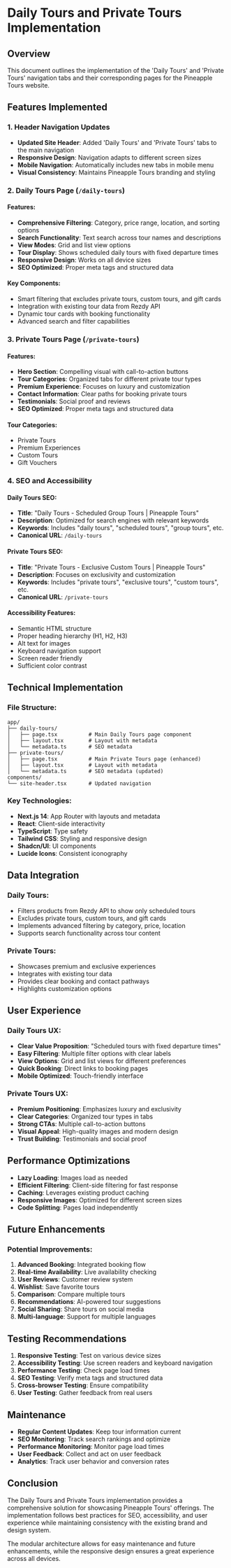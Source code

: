 # Daily Tours and Private Tours Implementation

## Overview

This document outlines the implementation of the 'Daily Tours' and 'Private Tours' navigation tabs and their corresponding pages for the Pineapple Tours website.

## Features Implemented

### 1. Header Navigation Updates

- **Updated Site Header**: Added 'Daily Tours' and 'Private Tours' tabs to the main navigation
- **Responsive Design**: Navigation adapts to different screen sizes
- **Mobile Navigation**: Automatically includes new tabs in mobile menu
- **Visual Consistency**: Maintains Pineapple Tours branding and styling

### 2. Daily Tours Page (`/daily-tours`)

#### Features:

- **Comprehensive Filtering**: Category, price range, location, and sorting options
- **Search Functionality**: Text search across tour names and descriptions
- **View Modes**: Grid and list view options
- **Tour Display**: Shows scheduled daily tours with fixed departure times
- **Responsive Design**: Works on all device sizes
- **SEO Optimized**: Proper meta tags and structured data

#### Key Components:

- Smart filtering that excludes private tours, custom tours, and gift cards
- Integration with existing tour data from Rezdy API
- Dynamic tour cards with booking functionality
- Advanced search and filter capabilities

### 3. Private Tours Page (`/private-tours`)

#### Features:

- **Hero Section**: Compelling visual with call-to-action buttons
- **Tour Categories**: Organized tabs for different private tour types
- **Premium Experience**: Focuses on luxury and customization
- **Contact Information**: Clear paths for booking private tours
- **Testimonials**: Social proof and reviews
- **SEO Optimized**: Proper meta tags and structured data

#### Tour Categories:

- Private Tours
- Premium Experiences
- Custom Tours
- Gift Vouchers

### 4. SEO and Accessibility

#### Daily Tours SEO:

- **Title**: "Daily Tours - Scheduled Group Tours | Pineapple Tours"
- **Description**: Optimized for search engines with relevant keywords
- **Keywords**: Includes "daily tours", "scheduled tours", "group tours", etc.
- **Canonical URL**: `/daily-tours`

#### Private Tours SEO:

- **Title**: "Private Tours - Exclusive Custom Tours | Pineapple Tours"
- **Description**: Focuses on exclusivity and customization
- **Keywords**: Includes "private tours", "exclusive tours", "custom tours", etc.
- **Canonical URL**: `/private-tours`

#### Accessibility Features:

- Semantic HTML structure
- Proper heading hierarchy (H1, H2, H3)
- Alt text for images
- Keyboard navigation support
- Screen reader friendly
- Sufficient color contrast

## Technical Implementation

### File Structure:

```
app/
├── daily-tours/
│   ├── page.tsx          # Main Daily Tours page component
│   ├── layout.tsx        # Layout with metadata
│   └── metadata.ts       # SEO metadata
├── private-tours/
│   ├── page.tsx          # Main Private Tours page (enhanced)
│   ├── layout.tsx        # Layout with metadata
│   └── metadata.ts       # SEO metadata (updated)
components/
└── site-header.tsx       # Updated navigation
```

### Key Technologies:

- **Next.js 14**: App Router with layouts and metadata
- **React**: Client-side interactivity
- **TypeScript**: Type safety
- **Tailwind CSS**: Styling and responsive design
- **Shadcn/UI**: UI components
- **Lucide Icons**: Consistent iconography

## Data Integration

### Daily Tours:

- Filters products from Rezdy API to show only scheduled tours
- Excludes private tours, custom tours, and gift cards
- Implements advanced filtering by category, price, location
- Supports search functionality across tour content

### Private Tours:

- Showcases premium and exclusive experiences
- Integrates with existing tour data
- Provides clear booking and contact pathways
- Highlights customization options

## User Experience

### Daily Tours UX:

- **Clear Value Proposition**: "Scheduled tours with fixed departure times"
- **Easy Filtering**: Multiple filter options with clear labels
- **View Options**: Grid and list views for different preferences
- **Quick Booking**: Direct links to booking pages
- **Mobile Optimized**: Touch-friendly interface

### Private Tours UX:

- **Premium Positioning**: Emphasizes luxury and exclusivity
- **Clear Categories**: Organized tour types in tabs
- **Strong CTAs**: Multiple call-to-action buttons
- **Visual Appeal**: High-quality images and modern design
- **Trust Building**: Testimonials and social proof

## Performance Optimizations

- **Lazy Loading**: Images load as needed
- **Efficient Filtering**: Client-side filtering for fast response
- **Caching**: Leverages existing product caching
- **Responsive Images**: Optimized for different screen sizes
- **Code Splitting**: Pages load independently

## Future Enhancements

### Potential Improvements:

1. **Advanced Booking**: Integrated booking flow
2. **Real-time Availability**: Live availability checking
3. **User Reviews**: Customer review system
4. **Wishlist**: Save favorite tours
5. **Comparison**: Compare multiple tours
6. **Recommendations**: AI-powered tour suggestions
7. **Social Sharing**: Share tours on social media
8. **Multi-language**: Support for multiple languages

## Testing Recommendations

1. **Responsive Testing**: Test on various device sizes
2. **Accessibility Testing**: Use screen readers and keyboard navigation
3. **Performance Testing**: Check page load times
4. **SEO Testing**: Verify meta tags and structured data
5. **Cross-browser Testing**: Ensure compatibility
6. **User Testing**: Gather feedback from real users

## Maintenance

- **Regular Content Updates**: Keep tour information current
- **SEO Monitoring**: Track search rankings and optimize
- **Performance Monitoring**: Monitor page load times
- **User Feedback**: Collect and act on user feedback
- **Analytics**: Track user behavior and conversion rates

## Conclusion

The Daily Tours and Private Tours implementation provides a comprehensive solution for showcasing Pineapple Tours' offerings. The implementation follows best practices for SEO, accessibility, and user experience while maintaining consistency with the existing brand and design system.

The modular architecture allows for easy maintenance and future enhancements, while the responsive design ensures a great experience across all devices.
